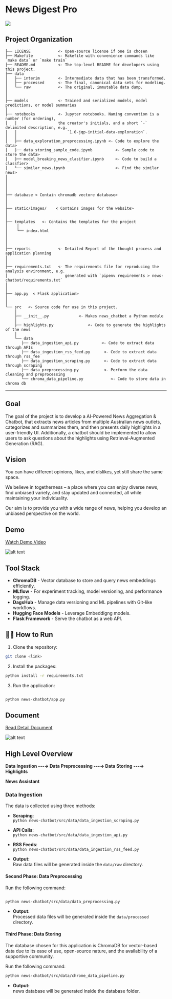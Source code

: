 # News Digest Pro

<a target="_blank" href="https://cookiecutter-data-science.drivendata.org/">
    <img src="https://img.shields.io/badge/CCDS-Project%20template-328F97?logo=cookiecutter" />
</a>

## Project Organization

```
├── LICENSE            <- Open-source license if one is chosen
├── Makefile           <- Makefile with convenience commands like `make data` or `make train`
├── README.md          <- The top-level README for developers using this project.
├── data
│   ├── interim        <- Intermediate data that has been transformed.
│   ├── processed      <- The final, canonical data sets for modeling.
│   └── raw            <- The original, immutable data dump.
│
│
├── models             <- Trained and serialized models, model predictions, or model summaries
│
├── notebooks          <- Jupyter notebooks. Naming convention is a number (for ordering),
│   │                  the creator's initials, and a short `-` delimited description, e.g.
│   │                      `1.0-jqp-initial-data-exploration`.
│   │
│   ├── data_exploration_preprocessing.ipynb <- Code to explore the data>
│   ├── data_storing_sample_code.ipynb          <- Sample code to store the data>
│   ├── model_breaking_news_clasifier.ipynb     <- Code to build a classfier>
│   └── similar_news.ipynb                      <- Find the similar news>
│
│
│
│
├── database < Contain chromadb vectore database>
│
│
├── static/images/    < Contains images for the website>
│
│
├── templates   <- Contains the templates for the project
│    │
│    └── index.html
│
│
│
├── reports            <- Detailed Report of the thought process and application planning
│
│
├── requirements.txt   <- The requirements file for reproducing the analysis environment, e.g.
│                         generated with `pipenv requirements > news-chatbot/requirements.txt`
│
│
├── app.py  < Flask application>
│
│
└── src   <- Source code for use in this project.
    │
    ├── __init__.py             <- Makes news_chatbot a Python module
    │
    ├── highlights.py               <- Code to generate the highlights of the news
    │
    └── data
       ├── data_ingestion_api.py          <- Code to extract data through APIs
       ├── data_ingestion_rss_feed.py      <- Code to extract data through rss_fee
       ├── data_ingestion_scraping.py      <- Code to extract data through scraping
       ├── data_preprocessing.py           <- Perform the data cleaning and preprocessing
       └── chroma_data_pipeline.py            <- Code to store data in chroma db
```

---

## Goal

The goal of the project is to develop a AI-Powered News Aggregation & Chatbot, that extracts news articles from multiple Australian news outlets, categorizes and summarizes them, and then presents daily highlights in a user-friendly UI. Additionally, a chatbot should be implemented to allow users to ask questions about the highlights using Retrieval-Augmented Generation (RAG).

## Vision

You can have different opinions, likes, and dislikes, yet still share the same space.

We believe in togetherness – a place where you can enjoy diverse news, find unbiased variety, and stay updated and connected, all while maintaining your individuality.

Our aim is to provide you with a wide range of news, helping you develop an unbiased perspective on the world.

## Demo

[Watch Demo Video](https://drive.google.com/file/d/1TZn3zVqs6xAfZnZ4S9scCtmJKepuLIqy/view?usp=sharing)

![alt text](image.png)

## Tool Stack

- **ChromaDB** - Vector database to store and query news embeddings efficiently.
- **MLflow** - For experiment tracking, model versioning, and performance logging.
- **DagsHub** - Manage data versioning and ML pipelines with Git-like workflows.
- **Hugging Face Models** - Leverage Embeddigng models.
- **Flask Framework** - Serve the chatbot as a web API.

## 🏃‍♂️ How to Run

1. Clone the repository:

```bash
git clone <link>

```

2. Install the packages:

```bash
python install -r requirements.txt

```

3. Run the application:

```bash

python news-chatbot/app.py

```

## Document

[Read Detail Document](https://docs.google.com/document/d/1wx-0quUZMVN6GzN4jW51CiR9JupnSN4uLsAZ_Ve5GwI/edit?usp=sharing)

![alt text](image-1.png)

## High Level Overview

**Data Ingestion ---→ Data Preprocessing ---→ Data Storing ---→ Highlights**

**News Assistant**

### Data Ingestion

The data is collected using three methods:

- **Scraping**:  
  `python news-chatbot/src/data/data_ingestion_scraping.py`
- **API Calls**:  
  `python news-chatbot/src/data/data_ingestion_api.py`
- **RSS Feeds**:  
  `python news-chatbot/src/data/data_ingestion_rss_feed.py`

- **Output:**  
   Raw data files will be generated inside the `data/raw` directory.

#### Second Phase: Data Preprocessing

Run the following command:

```bash

python news-chatbot/src/data/data_preprocessing.py

```

- **Output:**  
   Processed data files will be generated inside the `data/processed` directory.

#### Third Phase: Data Storing

The database chosen for this application is ChromaDB for vector-based data due to its ease of use, open-source nature, and the availability of a supportive community.

Run the following command:

```bash
python news-chatbot/src/data/chrome_data_pipeline.py

```

- **Output:**  
   news database will be generated inside the database folder.
